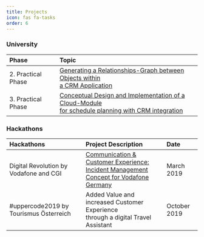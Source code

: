 ```yaml
---
title: Projects
icon: fas fa-tasks
order: 6
---
```


### University

| Phase                        | Topic                                                                                                    |
|:-----------------------------|:---------------------------------------------------------------------------------------------------------|
| 2. Practical Phase           | [Generating a Relationships-Graph between Objects within <br /> a CRM Application](https://maximilian-marx.me/posts/university-project-2nd-practical-phase/)                         |
| 3. Practical Phase           | [Conceptual Design and Implementation of a Cloud-Module <br /> for schedule planning with CRM integration](https://maximilian-marx.me/posts/university-project-3rd-practical-phase/) |

### Hackathons

| Hackathons                    | Project Description        | Date       |
|:------------------------------|:---------------------------|:-----------|
| Digital Revolution by Vodafone and CGI | [Communication & Customer Experience:<br />Incident Management Concept for Vodafone Germany](https://maximilian-marx.me/posts/hackathon-vodafone/) | March 2019  |
| #uppercode2019 by Tourismus Österreich | Added Value and increased Customer Experience<br /> through a digital Travel Assistant | October 2019  |

